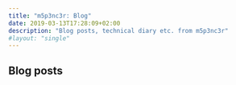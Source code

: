 ```yaml
---
title: "m5p3nc3r: Blog"
date: 2019-03-13T17:28:09+02:00
description: "Blog posts, technical diary etc. from m5p3nc3r"
#layout: "single"
---
```

## Blog posts
